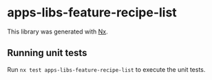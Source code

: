 # apps-libs-feature-recipe-list

This library was generated with [Nx](https://nx.dev).

## Running unit tests

Run `nx test apps-libs-feature-recipe-list` to execute the unit tests.
